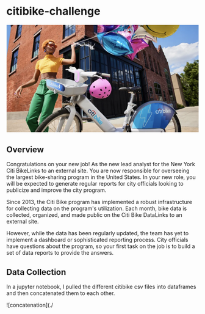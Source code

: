 # citibike-challenge

<p align="center">
  <img src="./citi_bike_image.png"/>
</p>

## Overview

Congratulations on your new job! As the new lead analyst for the New York Citi BikeLinks to an external site. You are now responsible for overseeing the largest bike-sharing program in the United States. In your new role, you will be expected to generate regular reports for city officials looking to publicize and improve the city program.

Since 2013, the Citi Bike program has implemented a robust infrastructure for collecting data on the program's utilization. Each month, bike data is collected, organized, and made public on the Citi Bike DataLinks to an external site.

However, while the data has been regularly updated, the team has yet to implement a dashboard or sophisticated reporting process. City officials have questions about the program, so your first task on the job is to build a set of data reports to provide the answers.

## Data Collection

In a jupyter notebook, I pulled the different citibike csv files into dataframes and then concatenated them to each other.

![concatenation](./
